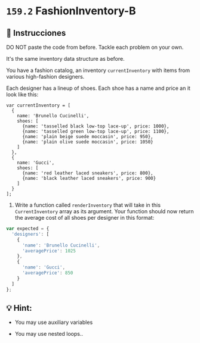 # `159.2` FashionInventory-B

## 📝 Instrucciones

DO NOT paste the code from before. Tackle each problem on your own. 

It's the same inventory data structure as before. 

You have a fashion catalog, an inventory `currentInventory` with items from various high-fashion designers. 

Each designer has a lineup of shoes. Each shoe has a name and price an it look like this:

```Js
var currentInventory = [
  {
    name: 'Brunello Cucinelli',
    shoes: [
      {name: 'tasselled black low-top lace-up', price: 1000},
      {name: 'tasselled green low-top lace-up', price: 1100},
      {name: 'plain beige suede moccasin', price: 950},
      {name: 'plain olive suede moccasin', price: 1050}
    ]
  },
  {
    name: 'Gucci',
    shoes: [
      {name: 'red leather laced sneakers', price: 800},
      {name: 'black leather laced sneakers', price: 900}
    ]
  }
];
```

1. Write a function called `renderInventory` that will take in this `CurrentInventory` array as its argument. Your function should now return the average cost of all shoes per designer in this format:

```js
var expected = {
  'designers': [
    {
      'name': 'Brunello Cucinelli',
      'averagePrice': 1025
    },
    {
      'name': 'Gucci',
      'averagePrice': 850
    }
  ]
};
```

## 💡 Hint:

+ You may use auxiliary variables

+ You may use nested loops..



